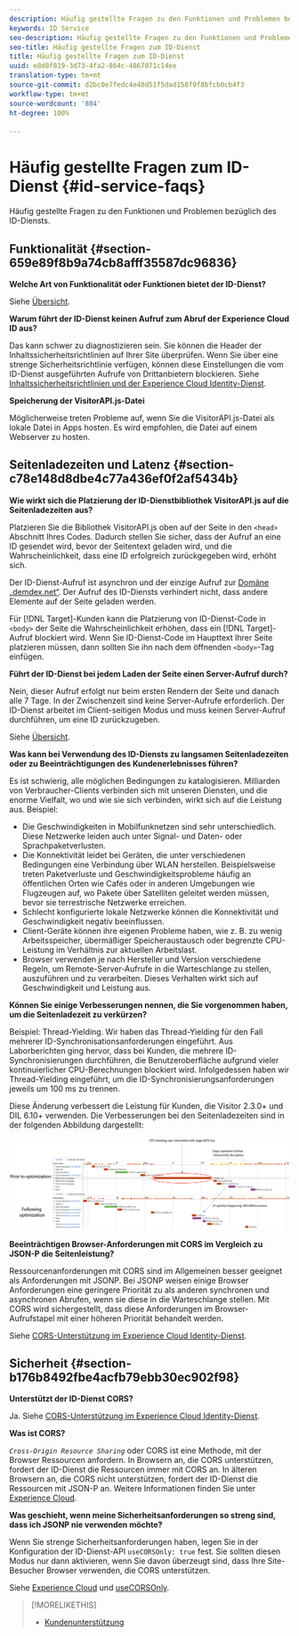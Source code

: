 ```yaml
---
description: Häufig gestellte Fragen zu den Funktionen und Problemen bezüglich des ID-Diensts.
keywords: ID Service
seo-description: Häufig gestellte Fragen zu den Funktionen und Problemen bezüglich des ID-Diensts.
seo-title: Häufig gestellte Fragen zum ID-Dienst
title: Häufig gestellte Fragen zum ID-Dienst
uuid: e8d8f819-3d73-4fa2-864c-4867071c14ee
translation-type: tm+mt
source-git-commit: d2bc0e7fedc4e48d51f5dad158f9f8bfcb0cb4f3
workflow-type: tm+mt
source-wordcount: '804'
ht-degree: 100%

---
```



# Häufig gestellte Fragen zum ID-Dienst {#id-service-faqs}

Häufig gestellte Fragen zu den Funktionen und Problemen bezüglich des ID-Diensts.

## Funktionalität {#section-659e89f8b9a74cb8afff35587dc96836}

**Welche Art von Funktionalität oder Funktionen bietet der ID-Dienst?**

Siehe [Übersicht](../introduction/overview.md).

**Warum führt der ID-Dienst keinen Aufruf zum Abruf der Experience Cloud ID aus?**

Das kann schwer zu diagnostizieren sein. Sie können die Header der Inhaltssicherheitsrichtlinien auf Ihrer Site überprüfen. Wenn Sie über eine strenge Sicherheitsrichtlinie verfügen, können diese Einstellungen die vom ID-Dienst ausgeführten Aufrufe von Drittanbietern blockieren. Siehe [Inhaltssicherheitsrichtlinien und der Experience Cloud Identity-Dienst](../reference/csp.md#concept-968c423a7392479db0a0d821ae9783e3).

**Speicherung der VisitorAPI.js-Datei**

Möglicherweise treten Probleme auf, wenn Sie die VisitorAPI.js-Datei als lokale Datei in Apps hosten. Es wird empfohlen, die Datei auf einem Webserver zu hosten.

## Seitenladezeiten und Latenz {#section-c78e148d8dbe4c77a436ef0f2af5434b}

**Wie wirkt sich die Platzierung der ID-Dienstbibliothek VisitorAPI.js auf die Seitenladezeiten aus?**

Platzieren Sie die Bibliothek VisitorAPI.js oben auf der Seite in den `<head>` Abschnitt Ihres Codes. Dadurch stellen Sie sicher, dass der Aufruf an eine ID gesendet wird, bevor der Seitentext geladen wird, und die Wahrscheinlichkeit, dass eine ID erfolgreich zurückgegeben wird, erhöht sich.

Der ID-Dienst-Aufruf ist asynchron und der einzige Aufruf zur [Domäne „demdex.net“](https://docs.adobe.com/content/help/de-DE/audience-manager/user-guide/reference/demdex-calls.html). Der Aufruf des ID-Diensts verhindert nicht, dass andere Elemente auf der Seite geladen werden.

Für [!DNL Target]-Kunden kann die Platzierung von ID-Dienst-Code in `<body>` der Seite die Wahrscheinlichkeit erhöhen, dass ein [!DNL Target]-Aufruf blockiert wird. Wenn Sie ID-Dienst-Code im Haupttext Ihrer Seite platzieren müssen, dann sollten Sie ihn nach dem öffnenden `<body>`-Tag einfügen.

**Führt der ID-Dienst bei jedem Laden der Seite einen Server-Aufruf durch?**

Nein, dieser Aufruf erfolgt nur beim ersten Rendern der Seite und danach alle 7 Tage. In der Zwischenzeit sind keine Server-Aufrufe erforderlich. Der ID-Dienst arbeitet im Client-seitigen Modus und muss keinen Server-Aufruf durchführen, um eine ID zurückzugeben.

Siehe [Übersicht](../introduction/overview.md).

**Was kann bei Verwendung des ID-Diensts zu langsamen Seitenladezeiten oder zu Beeinträchtigungen des Kundenerlebnisses führen?**

Es ist schwierig, alle möglichen Bedingungen zu katalogisieren. Milliarden von Verbraucher-Clients verbinden sich mit unseren Diensten, und die enorme Vielfalt, wo und wie sie sich verbinden, wirkt sich auf die Leistung aus. Beispiel:

* Die Geschwindigkeiten in Mobilfunknetzen sind sehr unterschiedlich. Diese Netzwerke leiden auch unter Signal- und Daten- oder Sprachpaketverlusten.
* Die Konnektivität leidet bei Geräten, die unter verschiedenen Bedingungen eine Verbindung über WLAN herstellen. Beispielsweise treten Paketverluste und Geschwindigkeitsprobleme häufig an öffentlichen Orten wie Cafés oder in anderen Umgebungen wie Flugzeugen auf, wo Pakete über Satelliten geleitet werden müssen, bevor sie terrestrische Netzwerke erreichen.
* Schlecht konfigurierte lokale Netzwerke können die Konnektivität und Geschwindigkeit negativ beeinflussen.
* Client-Geräte können ihre eigenen Probleme haben, wie z. B. zu wenig Arbeitsspeicher, übermäßiger Speicheraustausch oder begrenzte CPU-Leistung im Verhältnis zur aktuellen Arbeitslast.
* Browser verwenden je nach Hersteller und Version verschiedene Regeln, um Remote-Server-Aufrufe in die Warteschlange zu stellen, auszuführen und zu verarbeiten. Dieses Verhalten wirkt sich auf Geschwindigkeit und Leistung aus.

**Können Sie einige Verbesserungen nennen, die Sie vorgenommen haben, um die Seitenladezeit zu verkürzen?**

Beispiel: Thread-Yielding. Wir haben das Thread-Yielding für den Fall mehrerer ID-Synchronisationsanforderungen eingeführt. Aus Laborberichten ging hervor, dass bei Kunden, die mehrere ID-Synchronisierungen durchführen, die Benutzeroberfläche aufgrund vieler kontinuierlicher CPU-Berechnungen blockiert wird. Infolgedessen haben wir Thread-Yielding eingeführt, um die ID-Synchronisierungsanforderungen jeweils um 100 ms zu trennen.

Diese Änderung verbessert die Leistung für Kunden, die Visitor 2.3.0+ und DIL 6.10+ verwenden. Die Verbesserungen bei den Seitenladezeiten sind in der folgenden Abbildung dargestellt:

![](assets/id_sync_improvements_copy.png)

**Beeinträchtigen Browser-Anforderungen mit CORS im Vergleich zu JSON-P die Seitenleistung?**

Ressourcenanforderungen mit CORS sind im Allgemeinen besser geeignet als Anforderungen mit JSONP. Bei JSONP weisen einige Browser Anforderungen eine geringere Priorität zu als anderen synchronen und asynchronen Abrufen, wenn sie diese in die Warteschlange stellen. Mit CORS wird sichergestellt, dass diese Anforderungen im Browser-Aufrufstapel mit einer höheren Priorität behandelt werden.

Siehe [CORS-Unterstützung im Experience Cloud Identity-Dienst](../reference/cors.md#concept-6c280446990d46d88ba9da15d2dcc758).

## Sicherheit {#section-b176b8492fbe4acfb79ebb30ec902f98}

**Unterstützt der ID-Dienst CORS?**

Ja. Siehe [CORS-Unterstützung im Experience Cloud Identity-Dienst](../reference/cors.md#concept-6c280446990d46d88ba9da15d2dcc758).

**Was ist CORS?**

*`Cross-Origin Resource Sharing`* oder CORS ist eine Methode, mit der Browser Ressourcen anfordern. In Browsern an, die CORS unterstützen, fordert der ID-Dienst die Ressourcen immer mit CORS an. In älteren Browsern an, die CORS nicht unterstützen, fordert der ID-Dienst die Ressourcen mit JSON-P an. Weitere Informationen finden Sie unter [Experience Cloud](../reference/cors.md#concept-6c280446990d46d88ba9da15d2dcc758).

**Was geschieht, wenn meine Sicherheitsanforderungen so streng sind, dass ich JSONP nie verwenden möchte?**

Wenn Sie strenge Sicherheitsanforderungen haben, legen Sie in der Konfiguration der ID-Dienst-API `useCORSOnly: true` fest. Sie sollten diesen Modus nur dann aktivieren, wenn Sie davon überzeugt sind, dass Ihre Site-Besucher Browser verwenden, die CORS unterstützen.

Siehe [Experience Cloud](../reference/cors.md#concept-6c280446990d46d88ba9da15d2dcc758) und [useCORSOnly](../library/function-vars/use-cors-only.md#reference-8a9a143d838b48d6b23329b84b13e1fa).

>[!MORELIKETHIS]
>
>* [Kundenunterstützung](https://helpx.adobe.com/de/marketing-cloud/contact-support.html)

